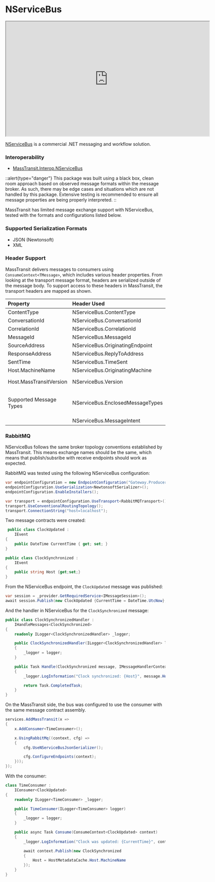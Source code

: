 # NServiceBus

<iframe id="ytplayer" type="text/html" width="640" height="360"
  src="https://www.youtube.com/embed/jO4gJuuninA?autoplay=0">
</iframe>

[NServiceBus](https://particular.net/nservicebus) is a commercial .NET messaging and workflow solution. 


### Interoperability

- [MassTransit.Interop.NServiceBus](https://nuget.org/packages/MassTransit.Interop.NServiceBus/)

::alert{type="danger"}
This package was built using a black box, clean room approach based on observed message formats within the message broker. As such, there may be edge cases and situations which are not handled by this package. Extensive testing is recommended to ensure all message properties are being properly interpreted.
::

MassTransit has limited message exchange support with NServiceBus, tested with the formats and configurations listed below.

### Supported Serialization Formats

- JSON (Newtonsoft)
- XML

### Header Support

MassTransit delivers messages to consumers using `ConsumeContext<TMessage>`, which includes various header properties. From looking at the transport message format, headers are serialized outside of the message body. To support access to these headers in MassTransit, the transport headers are mapped as shown.

| Property                | Header Used                      | Out | Notes                                                                             |
|:------------------------|:---------------------------------|:---:|:----------------------------------------------------------------------------------|
| ContentType             | NServiceBus.ContentType          |  Y  |                                                                                   |
| ConversationId          | NServiceBus.ConversationId       |  Y  |                                                                                   |
| CorrelationId           | NServiceBus.CorrelationId        |  Y  |                                                                                   |
| MessageId               | NServiceBus.MessageId            |  Y  |                                                                                   |
| SourceAddress           | NServiceBus.OriginatingEndpoint  |  Y  | formatted as `queue:name`                                                         |
| ResponseAddress         | NServiceBus.ReplyToAddress       |  Y  | formatted as `queue:name`                                                         |
| SentTime                | NServiceBus.TimeSent             |  Y  |                                                                                   |
| Host.MachineName        | NServiceBus.OriginatingMachine   |  Y  |                                                                                   |
| Host.MassTransitVersion | NServiceBus.Version              |  N  | translated to NServiceBus x.x.x                                                   |
| Supported Message Types | NServiceBus.EnclosedMessageTypes |  Y  | converted from AssemblyQualifiedName, types must be resolvable via Type.GetType() |
|                         | NServiceBus.MessageIntent        |  N  | Ignored                                                                           |

### RabbitMQ

NServiceBus follows the same broker topology conventions established by MassTransit. This means exchange names should be the same, which means that publish/subsribe with receive endpoints should work as expected.

RabbitMQ was tested using the following NServiceBus configuration:

```csharp
var endpointConfiguration = new EndpointConfiguration("Gateway.Producer");
endpointConfiguration.UseSerialization<NewtonsoftSerializer>();
endpointConfiguration.EnableInstallers();

var transport = endpointConfiguration.UseTransport<RabbitMQTransport>();
transport.UseConventionalRoutingTopology();
transport.ConnectionString("host=localhost");
```

Two message contracts were created:

```csharp
 public class ClockUpdated :
    IEvent
{
    public DateTime CurrentTime { get; set; }
}

public class ClockSynchronized :
    IEvent
{
    public string Host {get;set;}
}
```

From the NServiceBus endpoint, the `ClockUpdated` message was published:

```csharp
var session = _provider.GetRequiredService<IMessageSession>();
await session.Publish(new ClockUpdated {CurrentTime = DateTime.UtcNow}, new PublishOptions());
```

And the handler in NServiceBus for the `ClockSynchronized` message:

```csharp
public class ClockSynchronizedHandler :
    IHandleMessages<ClockSynchronized>
{
    readonly ILogger<ClockSynchronizedHandler> _logger;

    public ClockSynchronizedHandler(ILogger<ClockSynchronizedHandler> logger)
    {
        _logger = logger;
    }

    public Task Handle(ClockSynchronized message, IMessageHandlerContext context)
    {
        _logger.LogInformation("Clock synchronized: {Host}", message.Host);

        return Task.CompletedTask;
    }
}
```

On the MassTransit side, the bus was configured to use the consumer with the same message contract assembly.

```csharp
services.AddMassTransit(x =>
{
    x.AddConsumer<TimeConsumer>();

    x.UsingRabbitMq((context, cfg) =>
    {
        cfg.UseNServiceBusJsonSerializer();

        cfg.ConfigureEndpoints(context);
    }));
});
```

With the consumer:

```csharp
class TimeConsumer :
    IConsumer<ClockUpdated>
{
    readonly ILogger<TimeConsumer> _logger;

    public TimeConsumer(ILogger<TimeConsumer> logger)
    {
        _logger = logger;
    }

    public async Task Consume(ConsumeContext<ClockUpdated> context)
    {
        _logger.LogInformation("Clock was updated: {CurrentTime}", context.Message.CurrentTime);

        await context.Publish(new ClockSynchronized
        {
            Host = HostMetadataCache.Host.MachineName
        });
    }
}
```



